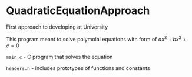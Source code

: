 # QuadraticEquationApproach
First approach to developing at University

This program meant to solve polymoial equations with form of $ax^2 + bx^2 + c = 0$

`main.c` - C program that solves the equation 

`headers.h` - includes prototypes of functions and constants
